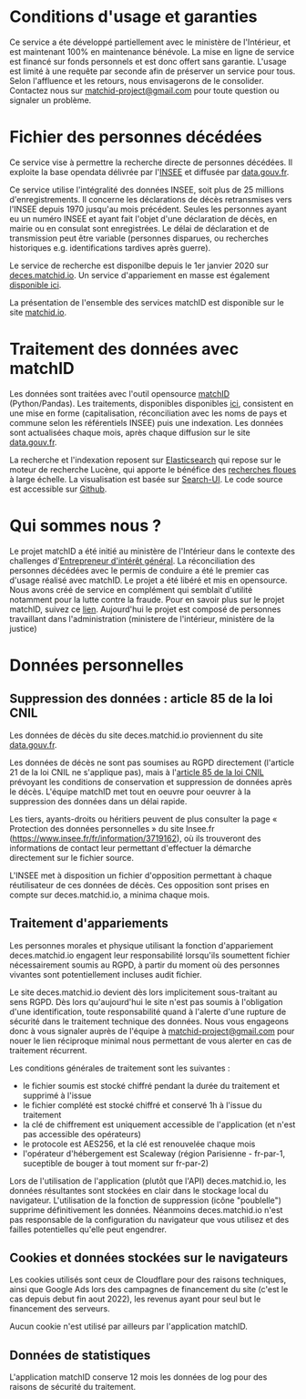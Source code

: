 
# Conditions d'usage et garanties

Ce service a éte développé partiellement avec le ministère de l'Intérieur, et est maintenant 100% en maintenance bénévole.
La mise en ligne de service est financé sur fonds personnels et est donc offert sans garantie.
L'usage est limité à une requête par seconde afin de préserver un service pour tous. Selon
l'affluence et les retours, nous envisagerons de le consolider. Contactez nous
sur <a href="mailto:matchid.project@gmail.com">matchid-project@gmail.com</a> pour
toute question ou signaler un problème.

# Fichier des personnes décédées
Ce service vise à permettre la recherche directe de personnes décédées. Il exploite la base opendata
délivrée par l'<a href="https://www.insee.fr/fr/information/4190491">INSEE</a> et
diffusée par <a href="https://www.data.gouv.fr/fr/datasets/fichier-des-personnes-decedees/">data.gouv.fr</a>.

Ce service utilise l'intégralité des données INSEE, soit plus de 25 millions d'enregistrements.
Il concerne les déclarations de décès retransmises vers l'INSEE depuis 1970 jusqu'au mois précédent.
Seules les personnes ayant eu un numéro INSEE et ayant fait l'objet d'une déclaration de décès, en mairie ou
en consulat sont enregistrées. Le délai de déclaration et de transmission peut être variable (personnes disparues, ou
recherches historiques e.g. identifications tardives après guerre).

Le service de recherche est disponilbe depuis le 1er janvier 2020 sur <a href="https://deces.matchid.io" title="deces.matchid.io" target="_blank">deces.matchid.io</a>. Un service d'appariement en masse est également <a href="https://deces.matchid.io/link" title="deces.matchid.io" target="_blank">disponible ici</a>.

La présentation de l'ensemble des services matchID est disponible sur le site <a href="https://matchid.io" title="matchid.io" target="_blank">matchid.io</a>.

# Traitement des données avec matchID
Les données sont traitées avec l'outil opensource <a href="https://matchid.io">matchID</a> (Python/Pandas). Les traitements, disponibles
disponibles <a href="https://github.com/matchid-project/personnes-decedees_search">ici</a>,
consistent en une mise en forme (capitalisation, réconciliation avec les noms de pays et commune
selon les référentiels INSEE) puis une indexation. Les données sont actualisées chaque mois, après chaque diffusion sur le
site <a href="https://www.data.gouv.fr/fr/datasets/fichier-des-personnes-decedees/">data.gouv.fr</a>.

La recherche et l'indexation reposent sur <a href="https://elastic.co">Elasticsearch</a>
qui repose sur le moteur de recherche Lucène, qui apporte le bénéfice
des <a href="https://wikipedia.org/wiki/Recherche_approximative">recherches floues</a> à
large échelle. La visualisation est basée
sur <a href="https://swiftype.com/search-ui">Search-UI</a>.
Le code source est accessible sur <a href="https://github.com/matchid-project/personnes-decedees_search-ui">Github</a>.

# Qui sommes nous ?
Le projet matchID a été initié au ministère de l'Intérieur dans le contexte des
challenges d'<a href="https://entrepreneur-interet-general.etalab.gouv.fr/defis/2017/mi-matchid.html">Entrepreneur d'intérêt général</a>.
La réconciliation des personnes décédées avec le permis de conduire a été le premier cas d'usage réalisé avec
matchID. Le projet a été libéré et mis en opensource. Nous avons créé de service
en complément qui semblait d'utilité notamment pour la lutte contre la fraude.
Pour en savoir plus sur le projet matchID, suivez ce <a href="https://matchid.io">lien</a>.
Aujourd'hui le projet est composé de personnes travaillant dans l'administration (ministere de l'intérieur, ministère de la justice)

# Données personnelles

## Suppression des données : article 85 de la loi CNIL

Les données de décès du site deces.matchid.io proviennent du site [data.gouv.fr](https://www.data.gouv.fr/fr/datasets/fichier-des-personnes-decedees/).

Les données de décès ne sont pas soumises au RGPD directement (l'article 21 de la loi CNIL ne s'applique pas), mais à l'[article 85 de la loi CNIL](https://www.cnil.fr/fr/la-loi-informatique-et-libertes#article85) prévoyant les conditions de conservation et suppression de données après le décès. L'équipe matchID met tout en oeuvre pour oeuvrer à la suppression des données dans un délai rapide.

Les tiers, ayants-droits ou héritiers peuvent de plus consulter la page « Protection des données personnelles » du site Insee.fr (https://www.insee.fr/fr/information/3719162), où ils trouveront des informations de contact leur permettant d'effectuer la démarche directement sur le fichier source. 

L'INSEE met à disposition un fichier d'opposition permettant à chaque réutilisateur de ces données de décès. Ces opposition sont prises en compte sur deces.matchid.io, a minima chaque mois.

## Traitement d'appariements

Les personnes morales et physique utilisant la fonction d'appariement deces.matchid.io engagent leur responsabilité lorsqu'ils soumettent fichier nécessairement soumis au RGPD, à partir du moment où des personnes vivantes sont potentiellement incluses audit fichier.

Le site deces.matchid.io devient dès lors implicitement sous-traitant au sens RGPD. Dès lors qu'aujourd'hui le site n'est pas soumis à l'obligation d'une identification, toute responsabilité quand à l'alerte d'une rupture de sécurité dans le traitement technique des données. Nous vous engageons donc à vous signaler auprès de l'équipe à matchid-project@gmail.com pour nouer le lien réciproque minimal nous permettant de vous alerter en cas de traitement récurrent.

Les conditions générales de traitement sont les suivantes :
- le fichier soumis est stocké chiffré pendant la durée du traitement et supprimé à l'issue
- le fichier complété est stocké chiffré et conservé 1h à l'issue du traitement
- la clé de chiffrement est uniquement accessible de l'application (et n'est pas accessible des opérateurs)
- le protocole est AES256, et la clé est renouvelée chaque mois
- l'opérateur d'hébergement est Scaleway (région Parisienne - fr-par-1, suceptible de bouger à tout moment sur fr-par-2)

Lors de l'utilisation de l'application (plutôt que l'API) deces.matchid.io, les données résultantes sont stockées en clair dans le stockage local du navigateur. L'utilisation de la fonction de suppression (icône "poublelle") supprime définitivement les données. Néanmoins deces.matchid.io n'est pas responsable de la configuration du navigateur que vous utilisez et des failles potentielles qu'elle peut engendrer.

## Cookies et données stockées sur le navigateurs

Les cookies utilisés sont ceux de Cloudflare pour des raisons techniques, ainsi que Google Ads lors des campagnes de financement du site (c'est le cas depuis debut fin aout 2022), les revenus ayant pour seul but le financement des serveurs.

Aucun cookie n'est utilisé par ailleurs par l'application matchID.

## Données de statistiques

L'application matchID conserve 12 mois les données de log pour des raisons de sécurité du traitement. 
